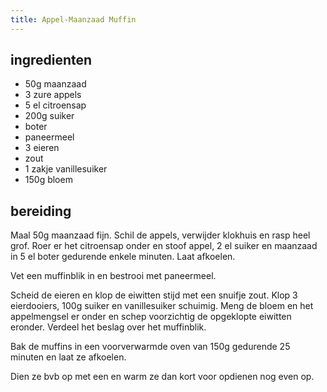 ```yaml
---
title: Appel-Maanzaad Muffin
---
```


##  ingredienten 
* 50g maanzaad
* 3 zure appels
* 5 el citroensap
* 200g suiker
* boter
* paneermeel
* 3 eieren
* zout
* 1 zakje vanillesuiker
* 150g bloem

##  bereiding 
Maal 50g maanzaad fijn. Schil de appels, verwijder klokhuis en rasp heel grof. Roer er het citroensap onder en stoof appel, 2 el suiker en maanzaad in 5 el boter gedurende enkele minuten. Laat afkoelen.

Vet een muffinblik in en bestrooi met paneermeel. 

Scheid de eieren en klop de eiwitten stijd met een snuifje zout. Klop 3 eierdooiers, 100g suiker en vanillesuiker schuimig. Meng de bloem en het appelmengsel er onder en schep voorzichtig de opgeklopte eiwitten eronder. Verdeel het beslag over het muffinblik.

Bak de muffins in een voorverwarmde oven van 150g gedurende 25 minuten en laat ze afkoelen.

Dien ze bvb op met een  en warm ze dan kort voor opdienen nog even op.

